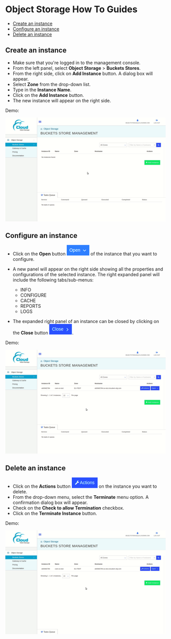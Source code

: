 # Object Storage How To Guides

<!--
  To update the TOC:
  * install nodejs (https://nodejs.org/en/)
  * run the following command:
    * npx doctoc@2.0.1 --github --notitle objectstorage/howto.md
-->
<!-- START doctoc generated TOC please keep comment here to allow auto update -->
<!-- DON'T EDIT THIS SECTION, INSTEAD RE-RUN doctoc TO UPDATE -->

- [Create an instance](#create-an-instance)
- [Configure an instance](#configure-an-instance)
- [Delete an instance](#delete-an-instance)

<!-- END doctoc generated TOC please keep comment here to allow auto update -->


## Create an instance

- Make sure that you're logged in to the management console.
- From the left panel, select **Object Storage** > **Buckets Stores**.
- From the right side, click on **Add Instance** button. A dialog box will
  appear.
- Select **Zone** from the drop-down list.
- Type in the **Instance Name**.
- Click on the **Add Instance** button.
- The new instance will appear on the right side.

Demo:

![Create Instance Demo](images/console/demo-create-instance.gif)

## Configure an instance

- Click on the **Open** button
  ![Open](images/console/btn-open.png) of the instance that
  you want to configure.
- A new panel will appear on the right side showing all the properties and
  configurations of the selected instance. The right expanded panel will include
  the following tabs/sub-menus:

  - INFO
  - CONFIGURE
  - CACHE
  - REPORTS
  - LOGS

- The expanded right panel of an instance can be closed by clicking on the
  **Close** button ![Close](images/console/btn-close.png).

Demo:

![Configure Instance](images/console/demo-configure-instance.gif)

## Delete an instance

- Click on the **Actions** button
  ![Actions](images/console/btn-actions.png) on the instance
  you want to delete.
- From the drop-down menu, select the **Terminate** menu option. A confirmation
  dialog box will appear.
- Check on the **Check to allow Termination** checkbox.
- Click on the **Terminate Instance** button.

Demo:

![Delete Instance Demo](images/console/demo-delete-instance.gif)
